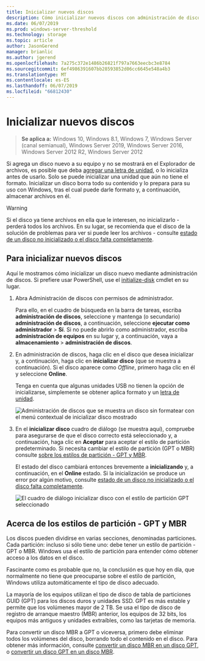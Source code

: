 ```yaml
---
title: Inicializar nuevos discos
description: Cómo inicializar nuevos discos con administración de discos, volverlos a listo para su uso. También incluye vínculos a la solución de problemas.
ms.date: 06/07/2019
ms.prod: windows-server-threshold
ms.technology: storage
ms.topic: article
author: JasonGerend
manager: brianlic
ms.author: jgerend
ms.openlocfilehash: 7a275c372e1486b26821f797a7663eecbc3e8784
ms.sourcegitcommit: 6ef4986391607bb28593852d06cc6645e548a4b3
ms.translationtype: MT
ms.contentlocale: es-ES
ms.lasthandoff: 06/07/2019
ms.locfileid: "66812430"
---
```

# <a name="initialize-new-disks"></a>Inicializar nuevos discos

> **Se aplica a:** Windows 10, Windows 8.1, Windows 7, Windows Server (canal semianual), Windows Server 2019, Windows Server 2016, Windows Server 2012 R2, Windows Server 2012

Si agrega un disco nuevo a su equipo y no se mostrará en el Explorador de archivos, es posible que deba [agregar una letra de unidad](change-a-drive-letter.md), o lo inicializa antes de usarlo. Solo se puede inicializar una unidad que aún no tiene el formato. Inicializar un disco borra todo su contenido y lo prepara para su uso con Windows, tras el cual puede darle formato y, a continuación, almacenar archivos en él.

> [!WARNING]
> Si el disco ya tiene archivos en ella que le interesen, no inicializarlo - perderá todos los archivos. En su lugar, se recomienda que el disco de la solución de problemas para ver si puede leer los archivos - consulte [estado de un disco no inicializado o el disco falta completamente](troubleshooting-disk-management.md#a-disks-status-is-not-initialized-or-the-disk-is-missing).

## <a name="to-initialize-new-disks"></a>Para inicializar nuevos discos

Aquí le mostramos cómo inicializar un disco nuevo mediante administración de discos. Si prefiere usar PowerShell, use el [initialize-disk](https://docs.microsoft.com/powershell/module/storage/initialize-disk) cmdlet en su lugar.

1. Abra Administración de discos con permisos de administrador. 
 
    Para ello, en el cuadro de búsqueda en la barra de tareas, escriba **administración de discos**, seleccione y mantenga (o secundario) **administración de discos**, a continuación, seleccione **ejecutar como administrador**  >  **Sí**. Si no puede abrirlo como administrador, escriba **administración de equipos** en su lugar y, a continuación, vaya a **almacenamiento** > **administración de discos**.
1. En administración de discos, haga clic en el disco que desea inicializar y, a continuación, haga clic en **inicializar disco** (que se muestra a continuación). Si el disco aparece como *Offline*, primero haga clic en él y seleccione **Online**.

     Tenga en cuenta que algunas unidades USB no tienen la opción de inicializarse, simplemente se obtener aplica formato y un [letra de unidad](change-a-drive-letter.md).

    ![Administración de discos que se muestra un disco sin formatear con el menú contextual de inicializar disco mostrado](media/uninitialized-disk.PNG)
2. En el **inicializar disco** cuadro de diálogo (se muestra aquí), compruebe para asegurarse de que el disco correcto está seleccionado y, a continuación, haga clic en **Aceptar** para aceptar el estilo de partición predeterminado. Si necesita cambiar el estilo de partición (GPT o MBR) consulte [sobre los estilos de partición - GPT y MBR](#about-partition-styles---gpt-and-mbr).

     El estado del disco cambiará entonces brevemente a **inicializando** y, a continuación, en el **Online** estado. Si la inicialización se produce un error por algún motivo, consulte [estado de un disco no inicializado o el disco falta completamente](troubleshooting-disk-management.md#a-disks-status-is-not-initialized-or-the-disk-is-missing).

    ![El cuadro de diálogo inicializar disco con el estilo de partición GPT seleccionado](media/initialize-disk.PNG)

## <a name="about-partition-styles---gpt-and-mbr"></a>Acerca de los estilos de partición - GPT y MBR

Los discos pueden dividirse en varias secciones, denominadas particiones. Cada partición: incluso si sólo tiene uno: debe tener un estilo de partición - GPT o MBR. Windows usa el estilo de partición para entender cómo obtener acceso a los datos en el disco.

Fascinante como es probable que no, la conclusión es que hoy en día, que normalmente no tiene que preocuparse sobre el estilo de partición, Windows utiliza automáticamente el tipo de disco adecuado.

La mayoría de los equipos utilizan el tipo de disco de tabla de particiones GUID (GPT) para los discos duros y unidades SSD. GPT es más estable y permite que los volúmenes mayor de 2 TB. Se usa el tipo de disco de registro de arranque maestro (MBR) anterior, los equipos de 32 bits, los equipos más antiguos y unidades extraíbles, como las tarjetas de memoria.

Para convertir un disco MBR a GPT o viceversa, primero debe eliminar todos los volúmenes del disco, borrando todo el contenido en el disco. Para obtener más información, consulte [convertir un disco MBR en un disco GPT](change-an-mbr-disk-into-a-gpt-disk.md), o [convertir un disco GPT en un disco MBR](change-a-gpt-disk-into-an-mbr-disk.md).